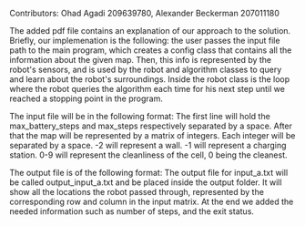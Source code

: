 Contributors: Ohad Agadi 209639780, Alexander Beckerman 207011180 

The added pdf file contains an explanation of our approach to the solution. Briefly, our implemenation is the following: the user passes the input file path to the main program, which creates a config class that contains all the information about the given map. Then, this info is represented by the robot's sensors, and is used by the robot and algorithm classes to query and learn about the robot's surroundings. Inside the robot class is the loop where the robot queries the algorithm each time for his next step until we reached a stopping point in the program.

The input file will be in the following format:
The first line will hold the max_battery_steps and max_steps respectively separated by a space. After that the map will be represented by a matrix of integers. Each integer will be separated by a space.
-2 will represent a wall.
-1 will represent a charging station.
0-9 will represent the cleanliness of the cell, 0 being the cleanest.

The output file is of the following format:
The output file for input_a.txt will be called output_input_a.txt and be placed inside the output folder. It will show all the locations the robot passed through, represented by the corresponding row and column in the input matrix. At the end we added the needed information such as number of steps, and the exit status.